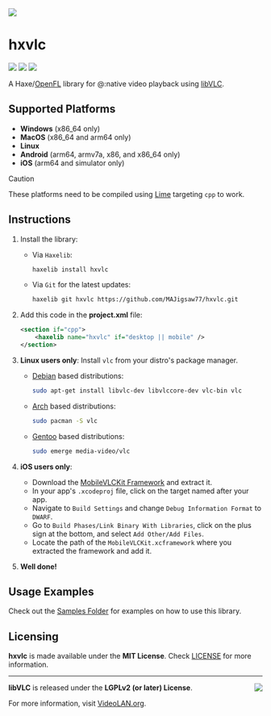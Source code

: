 <img src="https://github.com/MAJigsaw77/hxvlc/raw/main/logo.png" align="center" />

# hxvlc

![](https://img.shields.io/github/repo-size/MAJigsaw77/hxvlc) ![](https://badgen.net/github/open-issues/MAJigsaw77/hxvlc) ![](https://badgen.net/badge/license/MIT/green)

A Haxe/[OpenFL](https://www.openfl.org) library for @:native video playback using [libVLC](https://www.videolan.org/vlc/libvlc.html).

## Supported Platforms

- **Windows** (x86_64 only)
- **MacOS** (x86_64 and arm64 only)
- **Linux**
- **Android** (arm64, armv7a, x86, and x86_64 only)
- **iOS** (arm64 and simulator only)

> [!CAUTION]
> These platforms need to be compiled using [Lime](https://lime.openfl.org) targeting `cpp` to work.

## Instructions

1. Install the library:
	- Via `Haxelib`:
	  ```bash
	  haxelib install hxvlc
	  ```
	- Via `Git` for the latest updates:
	  ```bash
	  haxelib git hxvlc https://github.com/MAJigsaw77/hxvlc.git
	  ```

2. Add this code in the **project.xml** file:
	```xml
	<section if="cpp">
		<haxelib name="hxvlc" if="desktop || mobile" />
	</section>
	```

3. **Linux users only**: Install `vlc` from your distro's package manager.
	- [Debian](https://debian.org) based distributions:
		```bash
		sudo apt-get install libvlc-dev libvlccore-dev vlc-bin vlc
		```
	- [Arch](https://archlinux.org) based distributions:
		```bash
		sudo pacman -S vlc
		```
	- [Gentoo](https://www.gentoo.org) based distributions:
		```bash
		sudo emerge media-video/vlc
		```

4. **iOS users only**: 
	- Download the [MobileVLCKit Framework](https://download.videolan.org/cocoapods/unstable/MobileVLCKit-3.6.0b10-615f96dc-4733d1cc.tar.xz) and extract it.
	- In your app's `.xcodeproj` file, click on the target named after your app.
	- Navigate to `Build Settings` and change `Debug Information Format` to `DWARF`.
	- Go to `Build Phases/Link Binary With Libraries`, click on the plus sign at the bottom, and select `Add Other/Add Files`.
	- Locate the path of the `MobileVLCKit.xcframework` where you extracted the framework and add it.

5. **Well done!**

## Usage Examples

Check out the [Samples Folder](samples/) for examples on how to use this library.

## Licensing

**hxvlc** is made available under the **MIT License**. Check [LICENSE](./LICENSE) for more information.

<hr>

<img src="https://images.videolan.org/images/goodies/Cone-Video-small.png" align="right" />

**libVLC** is released under the **LGPLv2 (or later) License**.

For more information, visit [VideoLAN.org](https://videolan.org/legal.html).

</hr>
